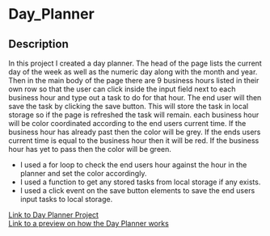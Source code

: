 # Day_Planner
## Description

<p>In this project I created a day planner. The head of the page lists the current day of the week as well as the numeric day along with the month and year. Then in the main body of the page there are 9 business hours listed in their own row so that the user can click inside the input field next to each business hour and type out a task to do for that hour. The end user will then save the task by clicking the save button. This will store the task in local storage so if the page is refreshed the task will remain. each business hour will be color coordinated according to the end users current time. If the business hour has already past then the color will be grey. If the ends users current time is equal to the business hour then it will be red. If the business hour has yet to pass then the color will be green.</p>

-  I used a for loop to check the end users hour against the hour in the planner and set the color accordingly.
-  I used a function to get any stored tasks from local storage if any exists.
-  I used a click event on the save button elements to save the end users input tasks to local storage.

[Link to Day Planner Project](https://danielgerrald.github.io/Day_Planner/) <br>
[Link to a preview on how the Day Planner works](https://drive.google.com/file/d/1gxC4j0owCMl6GY9CFRbKJ5NYLg4GWL54/view)